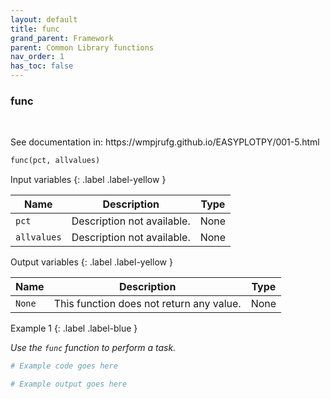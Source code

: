 ```yaml
---
layout: default
title: func
grand_parent: Framework
parent: Common Library functions
nav_order: 1
has_toc: false
---
```


<h3>func</h3>

<br>

<p align = "justify">
    See documentation in: https://wmpjrufg.github.io/EASYPLOTPY/001-5.html
</p>

```python
func(pct, allvalues)
```

Input variables
{: .label .label-yellow }

<table style = "width:100%">
    <thead>
      <tr>
        <th>Name</th>
        <th>Description</th>
        <th>Type</th>
      </tr>
    </thead>
    <tr>
        <td><code>pct</code></td>
        <td>Description not available.</td>
        <td>None</td>
    </tr>
    <tr>
        <td><code>allvalues</code></td>
        <td>Description not available.</td>
        <td>None</td>
    </tr>
</table>

Output variables
{: .label .label-yellow }

<table style = "width:100%">
    <thead>
      <tr>
        <th>Name</th>
        <th>Description</th>
        <th>Type</th>
      </tr>
    </thead>
    <tr>
        <td><code>None</code></td>
        <td>This function does not return any value.</td>
        <td>None</td>
    </tr>
</table>

Example 1
{: .label .label-blue }

<p align = "justify">
    <i>
        Use the <code>func</code> function to perform a task.
    </i>
</p>

```python
# Example code goes here
```

```bash
# Example output goes here
```

